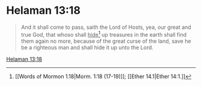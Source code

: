 # Helaman 13:18

> And it shall come to pass, saith the Lord of Hosts, yea, our great and true God, that whoso shall <u>hide</u>[^a] up treasures in the earth shall find them again no more, because of the great curse of the land, save he be a righteous man and shall hide it up unto the Lord.

[Helaman 13:18](https://www.churchofjesuschrist.org/study/scriptures/bofm/hel/13?lang=eng&id=p18#p18)


[^a]: [[Words of Mormon 1.18|Morm. 1:18 (17-19)]]; [[Ether 14.1|Ether 14:1.]]
